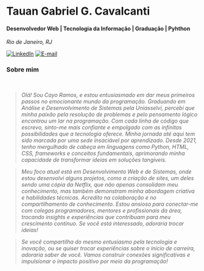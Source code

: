 <h1> 
    <span>Tauan Gabriel G. Cavalcanti</span>
</h1>

#### Desenvolvedor Web | Tecnologia da Informação | Graduação | Pyhthon
<i>Rio de Janeiro, RJ</i>

[![LinkedIn](https://img.shields.io/badge/linkedin-%230077B5.svg?style=for-the-badge&logo=linkedin&logoColor=white)](www.linkedin.com/in/cayo-ramos-de-paula-felippe-78a84221b)
[![E-mail](https://img.shields.io/badge/-Email-0077B5?style=for-the-badge&logo=microsoft-outlook&logoColor=white)](mailto:cayoramos2004@gmail.com)

###  Sobre mim
<i>
<br />

> Olá! Sou Cayo Ramos, e estou entusiasmado em dar meus primeiros passos no emocionante mundo da programação. Graduando em Análise e Desenvolvimento de Sistemas pela Uniasselvi, percebi que minha paixão pela resolução de problemas e pelo pensamento lógico encontrou um lar na programação. Com cada linha de código que escrevo, sinto-me mais confiante e empolgado com as infinitas possibilidades que a tecnologia oferece. Minha jornada até aqui tem sido marcada por uma sede insaciável por aprendizado. Desde 2021, tenho mergulhado de cabeça em linguagens como Python, HTML, CSS, frameworks e conceitos fundamentais, aprimorando minha capacidade de transformar ideias em soluções tangíveis.

> Meu foco atual está em Desenvolvimento Web e de Sistemas, onde estou desenvolvi alguns projetos, como a criação de sites, um deles sendo uma cópia da Netflix, que não apenas consolidam meu conhecimento, mas também demonstram minha abordagem criativa e habilidades técnicas. Acredito na colaboração e no compartilhamento de conhecimento. Estou ansioso para conectar-me com colegas programadores, mentores e profissionais da área, trocando insights e experiências que contribuam para meu crescimento contínuo. Se você está interessado, adoraria trocar ideias!

> Se você compartilha do mesmo entusiasmo pela tecnologia e inovação, ou se quiser trocar experiências sobre o início de carreira, adoraria saber de você. Vamos construir conexões significativas e impulsionar o impacto positivo por meio da programação!